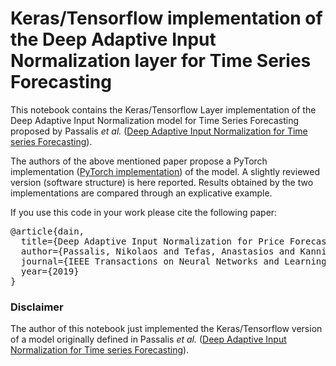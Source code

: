 # Keras/Tensorflow implementation of the Deep Adaptive Input Normalization layer for Time Series Forecasting

This notebook contains the Keras/Tensorflow Layer implementation of the Deep Adaptive Input Normalization model  for Time Series Forecasting proposed by Passalis *et al.* ([Deep Adaptive Input Normalization for Time series Forecasting](https://arxiv.org/pdf/1902.07892.pdf)).

The authors of the above mentioned paper propose a PyTorch implementation ([PyTorch implementation](https://github.com/passalis/dain)) of the model. A slightly reviewed version (software structure) is here reported. Results obtained by the two implementations are compared through an explicative example.

If you use this code in your work please cite the following paper:

<pre>
@article{dain,
  title={Deep Adaptive Input Normalization for Price Forecasting using Limit Order Book Data},
  author={Passalis, Nikolaos and Tefas, Anastasios and Kanniainen, Juho and Gabbouj, Moncef and Iosifidis, Alexandros},
  journal={IEEE Transactions on Neural Networks and Learning Systems},
  year={2019}
}
</pre>

### Disclaimer

The author of this notebook just implemented the Keras/Tensorflow version of a model originally defined in Passalis *et al.* ([Deep Adaptive Input Normalization for Time series Forecasting](https://arxiv.org/pdf/1902.07892.pdf)).
